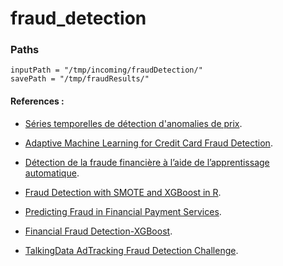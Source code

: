 # fraud_detection

### Paths 

    inputPath = "/tmp/incoming/fraudDetection/"
    savePath = "/tmp/fraudResults/"


#### References :
- [Séries temporelles de détection d'anomalies de prix](https://supportivy.com/series-temporelles-de-detection-danomalies-de-prix-vers-la-science-des-donnees/).
- [Adaptive Machine Learning for Credit Card Fraud Detection](http://di.ulb.ac.be/map/adalpozz/pdf/Dalpozzolo2015PhD.pdf).
- [Détection de la fraude financière à l’aide de l’apprentissage automatique](http://www.mbenhamd.com/var/f/vq/ve/vqve0tewBifvp1QcJ3zlPnDj2EL9gXRsoKry5uA-ZMY_master.pdf).
- [Fraud Detection with SMOTE and XGBoost in R](https://www.kaggle.com/bonovandoo/fraud-detection-with-smote-and-xgboost-in-r).
- [Predicting Fraud in Financial Payment Services](https://www.kaggle.com/arjunjoshua/predicting-fraud-in-financial-payment-services).
- [Financial Fraud Detection-XGBoost](https://www.kaggle.com/georgepothur/4-financial-fraud-detection-xgboost).

- [TalkingData AdTracking Fraud Detection Challenge](https://www.kaggle.com/c/talkingdata-adtracking-fraud-detection/discussion/56777#latest-329919).





































































